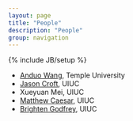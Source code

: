 ```yaml
---
layout: page
title: "People"
description: "People"
group: navigation
---
```

{% include JB/setup %}

<!-- ------------------------- -->

* [Anduo Wang](http://anduowang.github.io/), Temple University
* [Jason Croft](http://jasoncroft.info/), UIUC
* Xueyuan Mei, UIUC
* [Matthew Caesar](http://web.engr.illinois.edu/~caesar/), UIUC
* [Brighten Godfrey](http://pbg.cs.illinois.edu/), UIUC
